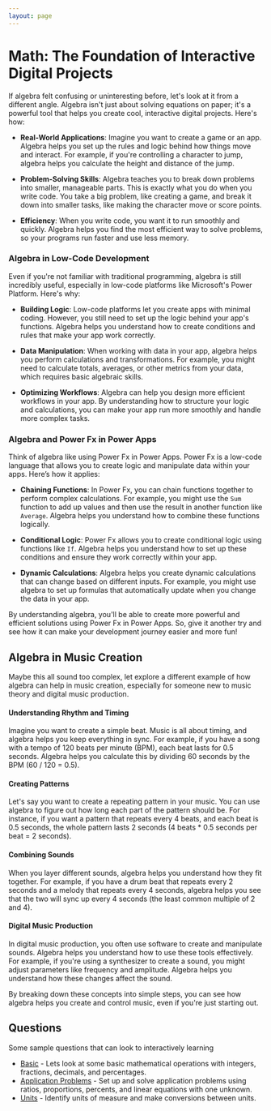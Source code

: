 ```yaml
---
layout: page
---
```


# Math: The Foundation of Interactive Digital Projects

If algebra felt confusing or uninteresting before, let's look at it from a different angle. Algebra isn't just about solving equations on paper; it's a powerful tool that helps you create cool, interactive digital projects. Here's how:

- **Real-World Applications**: Imagine you want to create a game or an app. Algebra helps you set up the rules and logic behind how things move and interact. For example, if you're controlling a character to jump, algebra helps you calculate the height and distance of the jump.

- **Problem-Solving Skills**: Algebra teaches you to break down problems into smaller, manageable parts. This is exactly what you do when you write code. You take a big problem, like creating a game, and break it down into smaller tasks, like making the character move or score points.

- **Efficiency**: When you write code, you want it to run smoothly and quickly. Algebra helps you find the most efficient way to solve problems, so your programs run faster and use less memory.

### Algebra in Low-Code Development

Even if you're not familiar with traditional programming, algebra is still incredibly useful, especially in low-code platforms like Microsoft's Power Platform. Here's why:

- **Building Logic**: Low-code platforms let you create apps with minimal coding. However, you still need to set up the logic behind your app's functions. Algebra helps you understand how to create conditions and rules that make your app work correctly.

- **Data Manipulation**: When working with data in your app, algebra helps you perform calculations and transformations. For example, you might need to calculate totals, averages, or other metrics from your data, which requires basic algebraic skills.

- **Optimizing Workflows**: Algebra can help you design more efficient workflows in your app. By understanding how to structure your logic and calculations, you can make your app run more smoothly and handle more complex tasks.

### Algebra and Power Fx in Power Apps

Think of algebra like using Power Fx in Power Apps. Power Fx is a low-code language that allows you to create logic and manipulate data within your apps. Here’s how it applies:

- **Chaining Functions**: In Power Fx, you can chain functions together to perform complex calculations. For example, you might use the `Sum` function to add up values and then use the result in another function like `Average`. Algebra helps you understand how to combine these functions logically.

- **Conditional Logic**: Power Fx allows you to create conditional logic using functions like `If`. Algebra helps you understand how to set up these conditions and ensure they work correctly within your app.

- **Dynamic Calculations**: Algebra helps you create dynamic calculations that can change based on different inputs. For example, you might use algebra to set up formulas that automatically update when you change the data in your app.

By understanding algebra, you'll be able to create more powerful and efficient solutions using Power Fx in Power Apps. So, give it another try and see how it can make your development journey easier and more fun!

## Algebra in Music Creation

Maybe this all sound too complex, let explore a different example of how algebra can help in music creation, especially for someone new to music theory and digital music production.

#### Understanding Rhythm and Timing

Imagine you want to create a simple beat. Music is all about timing, and algebra helps you keep everything in sync. For example, if you have a song with a tempo of 120 beats per minute (BPM), each beat lasts for 0.5 seconds. Algebra helps you calculate this by dividing 60 seconds by the BPM (60 / 120 = 0.5).

#### Creating Patterns

Let's say you want to create a repeating pattern in your music. You can use algebra to figure out how long each part of the pattern should be. For instance, if you want a pattern that repeats every 4 beats, and each beat is 0.5 seconds, the whole pattern lasts 2 seconds (4 beats * 0.5 seconds per beat = 2 seconds).

#### Combining Sounds

When you layer different sounds, algebra helps you understand how they fit together. For example, if you have a drum beat that repeats every 2 seconds and a melody that repeats every 4 seconds, algebra helps you see that the two will sync up every 4 seconds (the least common multiple of 2 and 4).

#### Digital Music Production

In digital music production, you often use software to create and manipulate sounds. Algebra helps you understand how to use these tools effectively. For example, if you're using a synthesizer to create a sound, you might adjust parameters like frequency and amplitude. Algebra helps you understand how these changes affect the sound.

By breaking down these concepts into simple steps, you can see how algebra helps you create and control music, even if you're just starting out. 

## Questions

Some sample questions that can look to interactively learning

- [Basic](./basic) - Lets look at some basic mathematical operations with integers, fractions, decimals, and percentages.
- [Application Problems](./application-problems) - Set up and solve application problems using ratios, proportions, percents, and linear equations with one unknown.
- [Units](./units) - Identify units of measure and make conversions between units.
